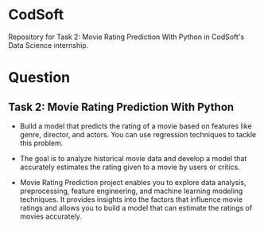 # CodSoft
Repository for Task 2: Movie Rating Prediction With Python in CodSoft's Data Science internship.

# Question

## Task 2: Movie Rating Prediction With Python
- Build a model that predicts the rating of a movie based on features like genre, director, and actors. You can use regression techniques to tackle this problem.

- The goal is to analyze historical movie data and develop a model that accurately estimates the rating given to a movie by users or critics.

- Movie Rating Prediction project enables you to explore data analysis, preprocessing, feature engineering, and machine learning modeling techniques. It provides insights into the factors that influence movie ratings and allows you to build a model that can estimate the ratings of movies accurately.
